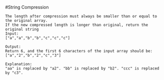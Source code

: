#String Compression

	The length after compression must always be smaller than or equal to the original array.
	If the new compressed length is longer than original, return the original string
	Input:
	["a","a","b","b","c","c","c"]

	Output:
	Return 6, and the first 6 characters of the input array should be: ["a","2","b","2","c","3"]

	Explanation:
	"aa" is replaced by "a2". "bb" is replaced by "b2". "ccc" is replaced by "c3".